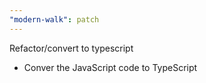 ```yaml
---
"modern-walk": patch
---
```


Refactor/convert to typescript

- Conver the JavaScript code to TypeScript
